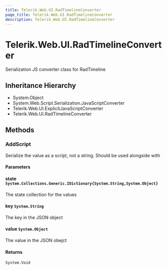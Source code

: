 ```yaml
---
title: Telerik.Web.UI.RadTimelineConverter
page_title: Telerik.Web.UI.RadTimelineConverter
description: Telerik.Web.UI.RadTimelineConverter
---
```


# Telerik.Web.UI.RadTimelineConverter

Serialization JS converter class for RadTimeline

## Inheritance Hierarchy

* System.Object
* System.Web.Script.Serialization.JavaScriptConverter
* Telerik.Web.UI.ExplicitJavaScriptConverter
* Telerik.Web.UI.RadTimelineConverter

## Methods

###  AddScript

Serialize the value as a script, not a string. Should be used alongside with

#### Parameters

#### state `System.Collections.Generic.IDictionary{System.String,System.Object}`

The state collection for the values

#### key `System.String`

The key in the JSON object

#### value `System.Object`

The value in the JSON obejct

#### Returns

`System.Void` 

